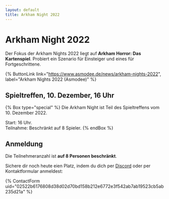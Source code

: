 ```yaml
---
layout: default
title: Arkham Night 2022
---
```


# Arkham Night 2022

Der Fokus der Arkham Nights 2022 liegt auf **Arkham Horror: Das Kartenspiel**. Probiert ein Szenario für Einsteiger und eines für Fortgeschrittene.

{% ButtonLink link="https://www.asmodee.de/news/arkham-nights-2022", label="Arkham Nights 2022 (Asmodee)" %}

## Spieltreffen, 10. Dezember, 16 Uhr

{% Box type="special" %}
Die Arkham Night ist Teil des Spieltreffens vom 10. Dezember 2022.

Start: 16 Uhr.\
Teilnahme: Beschränkt auf 8 Spieler.
{% endBox %}

## Anmeldung

Die Teilnehmeranzahl ist **auf 8 Personen beschränkt**.

Sichere dir noch heute eien Platz, indem du dich per [Discord](/chat) oder per Kontaktformular anmeldest:

{% ContactForm uid="02522b6176808d38d02d70bd158b212e6772e3f542ab7ab19523cb5ab235d21a" %}
